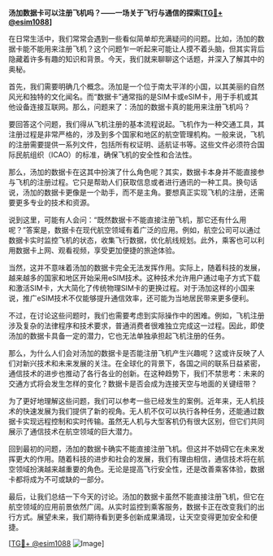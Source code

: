 **汤加数据卡可以注册飞机吗？——一场关于飞行与通信的探索[[TG💪+ @esim1088](https://t.me/s/esim1088)]**

在日常生活中，我们常常会遇到一些看似简单却充满疑问的问题。比如，汤加的数据卡能不能用来注册飞机？这个问题乍一听起来可能让人摸不着头脑，但其实背后隐藏着许多有趣的知识和背景。今天，我们就来聊聊这个话题，并深入了解其中的奥秘。

首先，我们需要明确几个概念。汤加是一个位于南太平洋的小国，以其美丽的自然风光和独特的文化闻名。而“数据卡”通常指的是SIM卡或eSIM卡，用于手机或其他设备连接互联网。那么，问题来了：汤加的数据卡真的能用来注册飞机吗？

要回答这个问题，我们得从飞机注册的基本流程说起。飞机作为一种交通工具，其注册过程是非常严格的，涉及到多个国家和地区的航空管理机构。一般来说，飞机的注册需要提供一系列文件，包括所有权证明、适航证书等。这些文件必须符合国际民航组织（ICAO）的标准，确保飞机的安全性和合法性。

那么，汤加的数据卡在这其中扮演了什么角色呢？其实，数据卡本身并不能直接参与飞机的注册过程。它只是帮助人们获取信息或者进行通讯的一种工具。换句话说，汤加的数据卡更像是一个助手，而不是主角。要想真正实现飞机的注册，还需要更多专业的技术和资源。

说到这里，可能有人会问：“既然数据卡不能直接注册飞机，那它还有什么用呢？”答案是，数据卡在现代航空领域有着广泛的应用。例如，航空公司可以通过数据卡实时监控飞机的状态，收集飞行数据，优化航线规划。此外，乘客也可以利用数据卡上网、观看视频，享受更加便捷的旅途体验。

当然，这并不意味着汤加的数据卡完全无法发挥作用。实际上，随着科技的发展，越来越多的国家和地区开始采用eSIM技术。这种技术允许用户通过电子方式下载和激活SIM卡，大大简化了传统物理SIM卡的更换过程。对于汤加这样的小国来说，推广eSIM技术不仅能够提升通信效率，还可能为当地居民带来更多便利。

不过，在讨论这些问题时，我们也需要考虑到实际操作中的困难。例如，飞机注册涉及复杂的法律程序和技术要求，普通消费者很难独立完成这一过程。因此，即使汤加的数据卡具备一定的潜力，它也无法单独承担起飞机注册的任务。

那么，为什么人们会对汤加的数据卡是否能注册飞机产生兴趣呢？这或许反映了人们对新兴技术和未来发展的关注。在全球化的背景下，各国之间的联系日益紧密，通信技术的进步也推动了各行各业的创新。在这种趋势下，我们不禁思考：未来的交通方式将会发生怎样的变化？数据卡是否会成为连接天空与地面的关键纽带？

为了更好地理解这些问题，我们可以参考一些已经发生的案例。近年来，无人机技术的快速发展为我们提供了新的视角。无人机不仅可以执行各种任务，还能通过数据卡实现远程控制和实时传输。虽然无人机与大型客机仍有很大区别，但它们共同展示了通信技术在航空领域的巨大潜力。

回到最初的问题，汤加的数据卡确实不能直接注册飞机。但这并不妨碍它在未来发挥更大的作用。随着科技的进步和社会的发展，我们有理由相信，通信技术将在航空领域扮演越来越重要的角色。无论是提高飞行安全性，还是改善乘客体验，数据卡都将成为不可或缺的一部分。

最后，让我们总结一下今天的讨论。汤加的数据卡虽然不能直接注册飞机，但它在航空领域的应用前景依然广阔。从实时监控到乘客服务，数据卡正在改变我们的出行方式。展望未来，我们期待看到更多创新成果涌现，让天空变得更加安全和便捷。

[[TG💪+ @esim1088](https://t.me/s/esim1088) ![Image](https://i.postimg.cc/4NQfJmqS/Snipaste-2025-05-13-00-14-12.png)]
